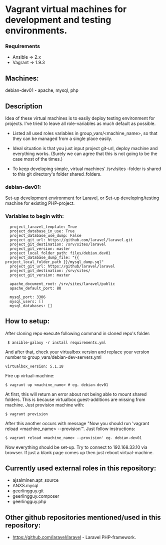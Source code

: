# Vagrant virtual machines for development and testing environments.

### Requirements
* Ansible => 2.x
* Vagrant => 1.9.3

## Machines:
  debian-dev01 - apache, mysql, php

## Description
Idea of these virtual machines is to easily deploy testing environment for projects.
I've tried to leave all role-variables as much default as possible.

- Listed all used roles variables in group_vars/<machine_name>, so that
  they can be managed from a single place easily.

- Ideal situation is that you just input project git-url, deploy machine and
  everything works.
  (Surely we can agree that this is not going to be the case most of the times.)

- To keep developing simple, virtual machines' /srv/sites -folder is shared
  to this git directory's folder shared_folders.


### debian-dev01:
  Set-up development environment for Laravel, or Set-up developing/testing
  machine for existing PHP-project.

### Variables to begin with:
```
  project_laravel_template: True
  project_database_in_use: True
  project_database_use_dump: False
  project_git_url: https://github.com/laravel/laravel.git
  project_git_destination: /srv/sites/laravel
  project_git_version: master
  project_local_folder_path: files/debian.dev01
  project_database_dump_file: "{{ project_local_folder_path }}/mysql_dump.sql"
  project_git_url: https://github/laravel/laravel
  project_git_destination: /srv/sites/
  project_git_version: master

  apache_document_root: /srv/sites/laravel/public
  apache_default_port: 80
  
  mysql_port: 3306
  mysql_users: []
  mysql_databases: []
```

## How to setup:
After cloning repo execute following command in cloned repo's folder:
```
 $ ansible-galaxy -r install requirements.yml
```
And after that, check your virtualbox version and replace your version number to
group_vars/debian-dev-servers.yml
```
virtualbox_version: 5.1.18
```
Fire up virtual-machine:
```
$ vagrant up <machine_name> # eg. debian-dev01 
```
At first, this will return an error about not being able to mount shared folders.
This is because virtualbox guest-additions are missing from machine. Just
provision machine with:
```
$ vagrant provision
```
After this another occurs with message "Now you should run 'vagrant reload <machine_name> --provision'".
Just follow instructions:
```
$ vagrant reload <machine_name> --provision' eg. debian-dev01
```
Now everything should be set-up. Try to connect to 192.168.33.10 via browser. If just a blank page comes up
then just reboot virtual-machine. 

## Currently used external roles in this repository:
* ajsalminen.apt_source
* ANXS.mysql
* geerlingguy.git
* geerlingguy.composer
* geerlingguy.php

## Other github repositories mentioned/used in this repository:
* https://github.com/laravel/laravel - Laravel PHP-framework.
